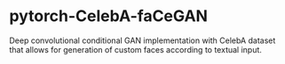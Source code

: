 # pytorch-CelebA-faCeGAN
Deep convolutional conditional GAN implementation with CelebA dataset that allows for generation of custom faces according to textual input.
